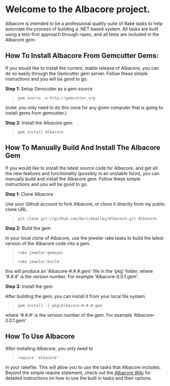 # Welcome to the Albacore project.

Albacore is intended to be a professional quality suite of Rake tasks to help automate the process of building a .NET based system. All tasks are built using a test-first approach through rspec, and all tests are included in the Albacore gem.

## How To Install Albacore From Gemcutter Gems:

If you would like to install the current, stable release of Albacore, you can do so easily through the Gemcutter gem server. Follow these simple instructions and you will be good to go.

**Step 1:** Setup Gemcutter as a gem source

> `gem source -a http://gemcutter.org`

(note: you only need to do this once for any given computer that is going to install gems from gemcutter.)

**Step 2:** Install the Albacore gem

> `gem install Albacore`

## How To Manually Build And Install The Albacore Gem

If you would like to install the latest source code for Albacore, and get all the new features and functionality (possibly in an unstable form), you can manually build and install the Albacore gem. Follow these simple instructions and you will be good to go.

**Step 1:** Clone Albacore

Use your Github account to fork Albacore, or clone it directly from my public clone URL.

> `git clone git://github.com/derickbailey/Albacore.git Albacore`

**Step 2:** Build the gem

In your local clone of Albacore, use the jeweler rake tasks to build the latest version of the Albacore code into a gem.

> `rake jeweler:gemspec`

> `rake jeweler:build`

this will produce an 'Albacore-#.#.#.gem' file in the 'pkg' folder, where '#.#.#' is the version number. For example 'Albacore-0.0.1.gem'.

**Step 3:** Install the gem

After building the gem, you can install it from your local file system.

> `gem install -l pkg\Albacore-#.#.#.gem`

where '#.#.#' is the version number of the gem. For example 'Albacore-0.0.1.gem'

## How To Use Albacore

After installing Albacore, you only need to

> `require 'albacore'`

in your rakefile. This will allow you to use the tasks that Albacore includes. Beyond the simple require statement, check out the [Albacore Wiki](http://wiki.github.com/derickbailey/Albacore) for detailed instructions on how to use the built in tasks and their options.